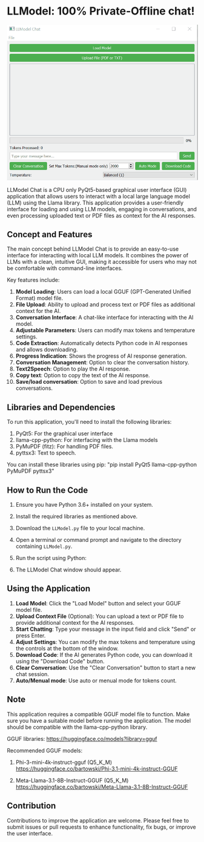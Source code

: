 # LLModel: 100% Private-Offline chat!

![LLModel Chat Demo](https://raw.githubusercontent.com/LMLK-seal/LLModel/main/LLModel1.gif)

LLModel Chat is a CPU only PyQt5-based graphical user interface (GUI) application that allows users to interact with a local large language model (LLM) using the Llama library. This application provides a user-friendly interface for loading and using LLM models, engaging in conversations, and even processing uploaded text or PDF files as context for the AI responses.

## Concept and Features

The main concept behind LLModel Chat is to provide an easy-to-use interface for interacting with local LLM models. It combines the power of LLMs with a clean, intuitive GUI, making it accessible for users who may not be comfortable with command-line interfaces.

Key features include:

1. **Model Loading**: Users can load a local GGUF (GPT-Generated Unified Format) model file.
2. **File Upload**: Ability to upload and process text or PDF files as additional context for the AI.
3. **Conversation Interface**: A chat-like interface for interacting with the AI model.
4. **Adjustable Parameters**: Users can modify max tokens and temperature settings.
5. **Code Extraction**: Automatically detects Python code in AI responses and allows downloading.
6. **Progress Indication**: Shows the progress of AI response generation.
7. **Conversation Management**: Option to clear the conversation history.
8. **Text2Speech**: Option to play the AI response.
9. **Copy text**: Option to copy the text of the AI response.
10. **Save/load conversation**: Option to save and load previous conversations. 

## Libraries and Dependencies

To run this application, you'll need to install the following libraries:

1. PyQt5: For the graphical user interface
2. llama-cpp-python: For interfacing with the Llama models
3. PyMuPDF (fitz): For handling PDF files.
4. pyttsx3: Text to speech.

You can install these libraries using pip: "pip install PyQt5 llama-cpp-python PyMuPDF pyttsx3"

## How to Run the Code

1. Ensure you have Python 3.6+ installed on your system.
2. Install the required libraries as mentioned above.
3. Download the `LLModel.py` file to your local machine.
4. Open a terminal or command prompt and navigate to the directory containing `LLModel.py`.
5. Run the script using Python:

6. The LLModel Chat window should appear.

## Using the Application

1. **Load Model**: Click the "Load Model" button and select your GGUF model file.
2. **Upload Context File** (Optional): You can upload a text or PDF file to provide additional context for the AI responses.
3. **Start Chatting**: Type your message in the input field and click "Send" or press Enter.
4. **Adjust Settings**: You can modify the max tokens and temperature using the controls at the bottom of the window.
5. **Download Code**: If the AI generates Python code, you can download it using the "Download Code" button.
6. **Clear Conversation**: Use the "Clear Conversation" button to start a new chat session.
7. **Auto/Menual mode**: Use auto or menual mode for tokens count.

## Note

This application requires a compatible GGUF model file to function. Make sure you have a suitable model before running the application. The model should be compatible with the llama-cpp-python library.

GGUF libraries: 
https://huggingface.co/models?library=gguf

Recommended GGUF models:
1. Phi-3-mini-4k-instruct-gguf (Q5_K_M)
https://huggingface.co/bartowski/Phi-3.1-mini-4k-instruct-GGUF

2. Meta-Llama-3.1-8B-Instruct-GGUF (Q5_K_M)
https://huggingface.co/bartowski/Meta-Llama-3.1-8B-Instruct-GGUF

## Contribution

Contributions to improve the application are welcome. Please feel free to submit issues or pull requests to enhance functionality, fix bugs, or improve the user interface.
